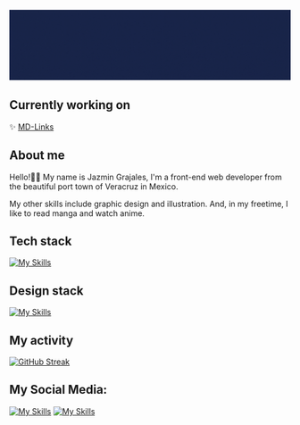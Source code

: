 ![Animated banner](animated-banner.gif)

## Currently working on

✨ [MD-Links](https://github.com/JB-Gra/DEV008-md-links)

## About me

Hello!👋🏼 My name is Jazmin Grajales, I'm a front-end web developer from the beautiful port town of Veracruz in Mexico. 

My other skills include graphic design and illustration. And, in my freetime, I like to read manga and watch anime.

## Tech stack

[![My Skills](https://skillicons.dev/icons?i=html,css,js,react,ts,nodejs)](https://skillicons.dev)

## Design stack

[![My Skills](https://skillicons.dev/icons?i=figma,ps,ai,blender,xd)](https://skillicons.dev)

## My activity

[![GitHub Streak](https://streak-stats.demolab.com?user=JB-Gra&theme=radical)](https://git.io/streak-stats)

## My Social Media:
[![My Skills](https://skillicons.dev/icons?i=linkedin)](https://www.linkedin.com/in/jazmin-grajales-103964282/)
[![My Skills](https://skillicons.dev/icons?i=twitter)](https://twitter.com/jazygurabu)

<!---
JB-Gra/JB-Gra is a ✨ special ✨ repository because its `README.md` (this file) appears on your GitHub profile.
You can click the Preview link to take a look at your changes.
--->
